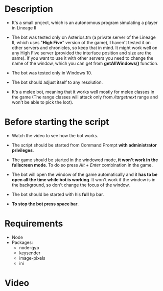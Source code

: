 # Description

* It's a small project, which is an autonomous program simulating a player in Lineage II

* The bot was tested only on Asterios.tm (a private server of the Lineage II, which uses "__High Five__" version of the game),
I haven't tested it on other servers and chronicles, so keep that in mind. It might work well on any High Five server (provided the interface position and size are the same). If you want to use it with other servers you need to change the name of the window, which you can get from __getAllWindows()__ function.

* The bot was tested only in Windows 10.

* The bot should adjust itself to any resolution.

* It's a melee bot, meaning that it works well mostly for melee classes in the game (The range classes will attack only from */targetnext* range and won't be able to pick the loot).


# Before starting the script

* Watch the video to see how the bot works.

* The script should be started from Command Prompt __with administrator privileges__.

* The game should be started in the windowed mode, __it won't work in the fullscreen mode__. To do so press _Alt + Enter_ combination in the game.

* The bot will open the window of the game automatically and it __has to be open all the time while bot is working__.
It won't work if the window is in the background, so don't change the focus of the window.

* The bot should be started with his __full__ hp bar. 

* __To stop the bot press space bar__.

# Requirements

- Node
- Packages:
  - node-gyp
  - keysender
  - image-pixels
  - ini

# Video
